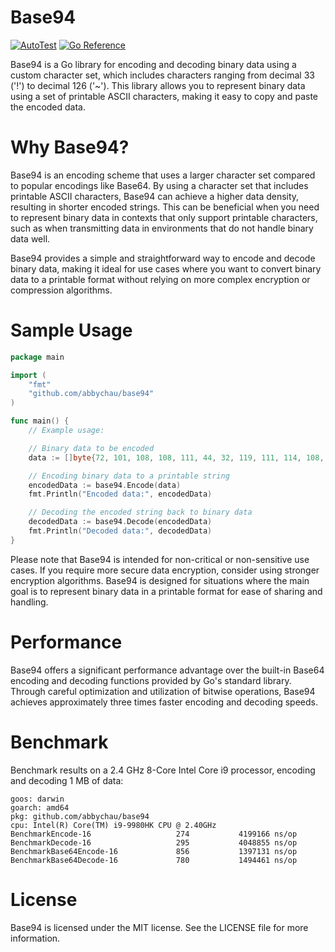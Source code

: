# Base94

[![AutoTest](https://github.com/abbychau/base94/actions/workflows/trigger.yml/badge.svg)](https://github.com/abbychau/base94/actions/workflows/trigger.yml)
[![Go Reference](https://pkg.go.dev/badge/github.com/abbychau/base94.svg)](https://pkg.go.dev/github.com/abbychau/base94)

Base94 is a Go library for encoding and decoding binary data using a custom character set, which includes characters ranging from decimal 33 ('!') to decimal 126 ('~'). This library allows you to represent binary data using a set of printable ASCII characters, making it easy to copy and paste the encoded data.

# Why Base94?

Base94 is an encoding scheme that uses a larger character set compared to popular encodings like Base64. By using a character set that includes printable ASCII characters, Base94 can achieve a higher data density, resulting in shorter encoded strings. This can be beneficial when you need to represent binary data in contexts that only support printable characters, such as when transmitting data in environments that do not handle binary data well.

Base94 provides a simple and straightforward way to encode and decode binary data, making it ideal for use cases where you want to convert binary data to a printable format without relying on more complex encryption or compression algorithms.



# Sample Usage

```go
package main

import (
	"fmt"
	"github.com/abbychau/base94"
)

func main() {
	// Example usage:

	// Binary data to be encoded
	data := []byte{72, 101, 108, 108, 111, 44, 32, 119, 111, 114, 108, 100, 33}

	// Encoding binary data to a printable string
	encodedData := base94.Encode(data)
	fmt.Println("Encoded data:", encodedData)

	// Decoding the encoded string back to binary data
	decodedData := base94.Decode(encodedData)
	fmt.Println("Decoded data:", decodedData)
}
```

Please note that Base94 is intended for non-critical or non-sensitive use cases. If you require more secure data encryption, consider using stronger encryption algorithms. Base94 is designed for situations where the main goal is to represent binary data in a printable format for ease of sharing and handling.

# Performance

Base94 offers a significant performance advantage over the built-in Base64 encoding and decoding functions provided by Go's standard library. Through careful optimization and utilization of bitwise operations, Base94 achieves approximately three times faster encoding and decoding speeds.

# Benchmark

Benchmark results on a 2.4 GHz 8-Core Intel Core i9 processor, encoding and decoding 1 MB of data:

```
goos: darwin
goarch: amd64
pkg: github.com/abbychau/base94
cpu: Intel(R) Core(TM) i9-9980HK CPU @ 2.40GHz
BenchmarkEncode-16                   274           4199166 ns/op
BenchmarkDecode-16                   295           4048855 ns/op
BenchmarkBase64Encode-16             856           1397131 ns/op
BenchmarkBase64Decode-16             780           1494461 ns/op
```

# License

Base94 is licensed under the MIT license. See the LICENSE file for more information.

